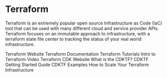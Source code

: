 # Terraform

Terraform is an extremely popular open source Infrastructure as Code (IaC) tool that can be used with many different cloud and service provider APIs. Terraform focuses on an immutable approach to infrastructure, with a terraform state file center to tracking the status of your real world infrastructure.

<BadgeLink badgeText='Official Website' colorScheme='blue' href='https://www.terraform.io/'>Terraform Website</BadgeLink>
<BadgeLink badgeText='Official Documentation' colorScheme='blue' href='https://www.terraform.io/docs'>Terraform Documentation</BadgeLink>
<BadgeLink badgeText='Tutorials' colorScheme='blue' href='https://learn.hashicorp.com/terraform'>Terraform Tutorials</BadgeLink>
<BadgeLink badgeText='Intro Video' colorScheme='blue' href='https://www.youtube.com/watch?v=h970ZBgKINg&ab_channel=HashiCorp'>Intro to Terraform Video</BadgeLink>
<BadgeLink badgeText='Official Website' colorScheme='blue' href='https://www.terraform.io/cdktf'>Terraform CDK Website</BadgeLink>
<BadgeLink badgeText='Read' colorScheme='blue' href='https://www.terraform.io/cdktf/concepts/cdktf-architecture'>What is the CDKTF?</BadgeLink>
<BadgeLink badgeText='Read' colorScheme='blue' href='https://learn.hashicorp.com/tutorials/terraform/cdktf-install?in=terraform/cdktf'>CDKTF Getting Started Guide</BadgeLink>
<BadgeLink badgeText='Read' colorScheme='blue' href='https://www.terraform.io/cdktf/examples'>CDKTF Examples</BadgeLink>
<BadgeLink badgeText='Read' colorScheme="yellow" href='https://thenewstack.io/how-to-scale-your-terraform-infrastructure/'>How to Scale Your Terraform Infrastructure</BadgeLink>
